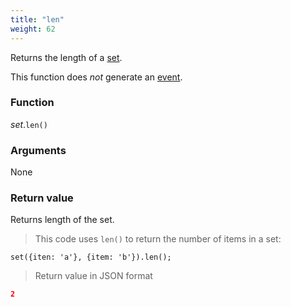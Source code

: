 ```yaml
---
title: "len"
weight: 62
---
```


Returns the length of a [set](..).

This function does *not* generate an [event](../../../events).

### Function

*set*.`len()`

### Arguments

None

### Return value

Returns length of the set.

> This code uses `len()` to return the number of items in a set:

```thingsdb,json_response
set({iten: 'a'}, {item: 'b'}).len();
```

> Return value in JSON format

```json
2
```
